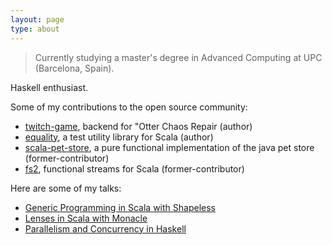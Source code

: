 ```yaml
---
layout: page
type: about
---
```


> Currently studying a master's degree in Advanced Computing at UPC (Barcelona, Spain).

Haskell enthusiast.

Some of my contributions to the open source community:

- [twitch-game](https://github.com/monadplus/twitch-game/), backend for "Otter Chaos Repair (author)
- [equality](https://monadplus.github.io/equality/), a test utility library for Scala (author)
- [scala-pet-store](https://github.com/pauljamescleary/scala-pet-store), a pure functional implementation of the java pet store (former-contributor)
- [fs2](https://github.com/functional-streams-for-scala/fs2), functional streams for Scala (former-contributor)

Here are some of my talks:

- [Generic Programming in Scala with Shapeless](https://github.com/monadplus/intro-shapeless)
- [Lenses in Scala with Monacle](https://github.com/monadplus/scala-lenses)
- [Parallelism and Concurrency in Haskell](https://github.com/monadplus/parconc-examples/tree/master/notes)
